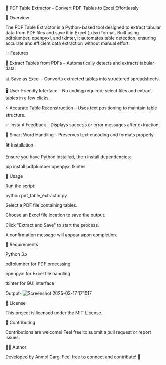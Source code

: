 📌 PDF Table Extractor – Convert PDF Tables to Excel Effortlessly

🚀 Overview

The PDF Table Extractor is a Python-based tool designed to extract tabular data from PDF files and save it in Excel (.xlsx) format. Built using pdfplumber, openpyxl, and tkinter, it automates table detection, ensuring accurate and efficient data extraction without manual effort.

✨ Features

📄 Extract Tables from PDFs – Automatically detects and extracts tabular data.

📊 Save as Excel – Converts extracted tables into structured spreadsheets.

🖥️ User-Friendly Interface – No coding required; select files and extract tables in a few clicks.

⚡ Accurate Table Reconstruction – Uses text positioning to maintain table structure.

✅ Instant Feedback – Displays success or error messages after extraction.

🔄 Smart Word Handling – Preserves text encoding and formats properly.

🛠️ Installation

Ensure you have Python installed, then install dependencies:

pip install pdfplumber openpyxl tkinter

📌 Usage

Run the script:

python pdf_table_extractor.py

Select a PDF file containing tables.

Choose an Excel file location to save the output.

Click "Extract and Save" to start the process.

A confirmation message will appear upon completion.

🔧 Requirements

Python 3.x

pdfplumber for PDF processing

openpyxl for Excel file handling

tkinter for GUI interface

Output-
![Screenshot 2025-03-17 171017](https://github.com/user-attachments/assets/a8ee9f39-f830-4055-b6c2-126f5f22be41)


📜 License

This project is licensed under the MIT License.

🤝 Contributing

Contributions are welcome! Feel free to submit a pull request or report issues.

👨‍💻 Author

Developed by Anmol Garg. Feel free to connect and contribute! 🚀

